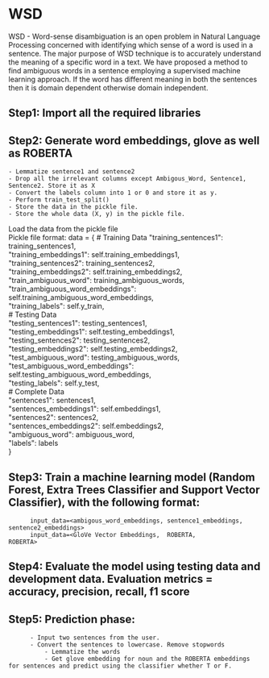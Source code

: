 # WSD

WSD - Word-sense disambiguation is an open problem in Natural Language Processing concerned with identifying which sense of a word is used in a sentence.
The major purpose of WSD technique is to accurately understand the meaning of a specific word in a text. We have proposed a method to find ambiguous words in a sentence employing a supervised machine learning approach. If the word has different meaning in both the sentences then it is domain dependent otherwise domain independent. 


## Step1: Import all the required libraries

## Step2: Generate word embeddings, glove as well as ROBERTA  
	- Lemmatize sentence1 and sentence2  
	- Drop all the irrelevant columns except Ambigous_Word, Sentence1, Sentence2. Store it as X  
	- Convert the labels column into 1 or 0 and store it as y.  
	- Perform train_test_split()  
	- Store the data in the pickle file.  
	- Store the whole data (X, y) in the pickle file.  

Load the data from the pickle file  
	Pickle file format:
		data = {
            # Training Data
            "training_sentences1": training_sentences1,  
            "training_embeddings1": self.training_embeddings1,  
            "training_sentences2": training_sentences2,  
            "training_embeddings2": self.training_embeddings2,  
            "train_ambiguous_word": training_ambiguous_words,  
            "train_ambiguous_word_embeddings": self.training_ambiguous_word_embeddings,  
            "training_labels": self.y_train,  
            # Testing Data  
            "testing_sentences1": testing_sentences1,  
            "testing_embeddings1": self.testing_embeddings1,  
            "testing_sentences2": testing_sentences2,  
            "testing_embeddings2": self.testing_embeddings2,  
            "test_ambiguous_word": testing_ambiguous_words,  
            "test_ambiguous_word_embeddings": self.testing_ambiguous_word_embeddings,  
            "testing_labels": self.y_test,  
            # Complete Data  
            "sentences1": sentences1,  
            "sentences_embeddings1": self.embeddings1,  
            "sentences2": sentences2,  
            "sentences_embeddings2": self.embeddings2,  
            "ambiguous_word": ambiguous_word,  
            "labels": labels  
        }  

## Step3: Train a machine learning model (Random Forest, Extra Trees Classifier and Support Vector Classifier), with the following format:  
		  input_data=<ambigous_word_embeddings, sentence1_embeddings, sentence2_embeddings>  
		  input_data=<GloVe Vector Embeddings,  ROBERTA,              ROBERTA>  

## Step4: Evaluate the model using testing data and development data. Evaluation metrics = accuracy, precision, recall, f1 score  

## Step5: Prediction phase:  
		  - Input two sentences from the user.  
		  - Convert the sentences to lowercase. Remove stopwords  
	          - Lemmatize the words  
	          - Get glove embedding for noun and the ROBERTA embeddings for sentences and predict using the classifier whether T or F.  
		  
